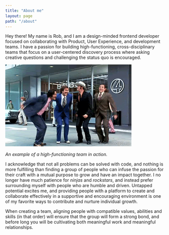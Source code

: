 ```yaml
---
title: "About me"
layout: page
path: "/about"
---
```


Hey there!  My name is Rob, and I am a design-minded frontend developer focused on collaborating with Product, User Experience, and development teams.  I have a passion for building high-functioning, cross-disciplinary teams that focus on a user-centered discovery process where asking creative questions and challenging the status quo is encouraged.

![An example of a high-functioning team in action.](./anchorman.gif)

*An example of a high-functioning team in action.*

I acknowledge that not all problems can be solved with code, and nothing is more fulfilling than finding a group of people who can infuse the passion for their craft with a mutual purpose to grow and have an impact together.  I no longer have much patience for *ninjas* and *rockstars*, and instead prefer surrounding myself with people who are humble and driven.  Untapped potential excites me, and providing people with a platform to create and collaborate effectively in a supportive and encouraging environment is one of my favorite ways to contribute and nurture individual growth.

When creating a team, aligning people with compatible values, abilities and skills (in that order) will ensure that the group will form a strong bond, and before long you will be cultivating both meaningful work and meaningful relationships.
